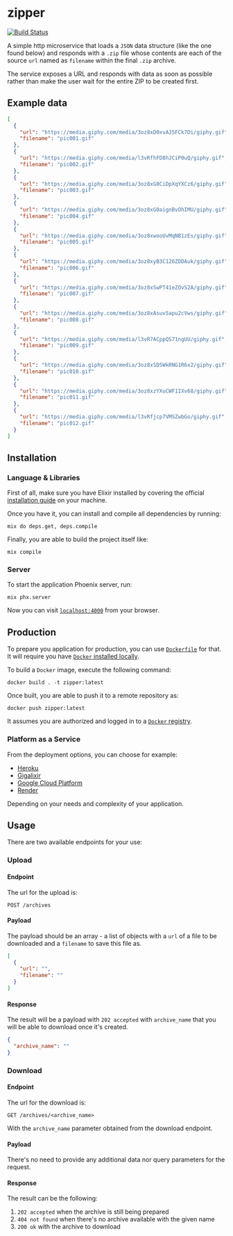 # zipper

[![Build Status](https://travis-ci.org/KamilLelonek/zipper.svg?branch=master)](https://travis-ci.org/KamilLelonek/zipper)

A simple http microservice that loads a `JSON` data structure (like the
one found below) and responds with a `.zip` file whose contents are each of
the source `url` named as `filename` within the final `.zip` archive.

The service exposes a URL and responds with data as soon as possible
rather than make the user wait for the entire ZIP to be created first.

## Example data

```json
[
  {
    "url": "https://media.giphy.com/media/3oz8xD0xvAJ5FCk7Di/giphy.gif",
    "filename": "pic001.gif"
  },
  {
    "url": "https://media.giphy.com/media/l3vRfhFD8hJCiP0uQ/giphy.gif",
    "filename": "pic002.gif"
  },
  {
    "url": "https://media.giphy.com/media/3oz8xG0CiDpXqYXCz6/giphy.gif",
    "filename": "pic003.gif"
  },
  {
    "url": "https://media.giphy.com/media/3oz8xG0aignBvOhIMU/giphy.gif",
    "filename": "pic004.gif"
  },
  {
    "url": "https://media.giphy.com/media/3oz8xwooUvMqNB1zEs/giphy.gif",
    "filename": "pic005.gif"
  },
  {
    "url": "https://media.giphy.com/media/3oz8xyB3C126ZDDAuk/giphy.gif",
    "filename": "pic006.gif"
  },
  {
    "url": "https://media.giphy.com/media/3oz8xSwPT41eZOvS2A/giphy.gif",
    "filename": "pic007.gif"
  },
  {
    "url": "https://media.giphy.com/media/3oz8xAsuv5apu2cVws/giphy.gif",
    "filename": "pic008.gif"
  },
  {
    "url": "https://media.giphy.com/media/l3vR7ACppQS71ngUU/giphy.gif",
    "filename": "pic009.gif"
  },
  {
    "url": "https://media.giphy.com/media/3oz8xSD5WkRNG1R6x2/giphy.gif",
    "filename": "pic010.gif"
  },
  {
    "url": "https://media.giphy.com/media/3oz8xzYXuCWF1IXv68/giphy.gif",
    "filename": "pic011.gif"
  },
  {
    "url": "https://media.giphy.com/media/l3vRfjcp7VMSZwbGo/giphy.gif",
    "filename": "pic012.gif"
  }
]
```

## Installation

### Language & Libraries

First of all, make sure you have Elixir installed by covering the official [installation guide](https://elixir-lang.org/install.html) on your machine.

Once you have it, you can install and compile all dependencies by running:

    mix do deps.get, deps.compile

Finally, you are able to build the project itself like:

    mix compile

### Server

To start the application Phoenix server, run:

    mix phx.server

Now you can visit [`localhost:4000`](http://localhost:4000) from your browser.

## Production

To prepare you application for production, you can use [`Dockerfile`](Dockerfile) for that. It will require you have [`Docker` installed locally](https://docs.docker.com/install/).

To build a `Docker` image, execute the following command:

    docker build . -t zipper:latest

Once built, you are able to push it to a remote repository as:

    docker push zipper:latest

It assumes you are authorized and logged in to a [`Docker` registry](https://docs.docker.com/registry/).

### Platform as a Service

From the deployment options, you can choose for example:

- [Heroku](https://devcenter.heroku.com/articles/container-registry-and-runtime)
- [Gigalixir](https://gigalixir.readthedocs.io/en/latest/main.html#deploy)
- [Google Cloud Platform](https://cloud.google.com/elixir/)
- [Render](https://render.com/docs/deploy-phoenix)

Depending on your needs and complexity of your application.

## Usage

There are two available endpoints for your use:

### Upload

#### Endpoint

The url for the upload is:

    POST /archives

#### Payload

The payload should be an array - a list of objects with a `url` of a file to be downloaded and a `filename` to save this file as.

```json
[
  {
    "url": "",
    "filename": ""
  }
]
```

#### Response

The result will be a payload with `202 accepted` with `archive_name` that you will be able to download once it's created.

```json
{
  "archive_name": ""
}
```

### Download

#### Endpoint

The url for the download is:

    GET /archives/<archive_name>

With the `archive_name` parameter obtained from the download endpoint.

#### Payload

There's no need to provide any additional data nor query parameters for the request.

#### Response

The result can be the following:

1. `202 accepted` when the archive is still being prepared
1. `404 not found` when there's no archive available with the given name
1. `200 ok` with the archive to download
